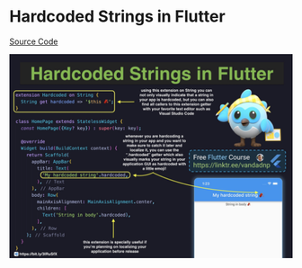 # Hardcoded Strings in Flutter

[Source Code](hardcoded-strings-in-flutter.dart)

![](hardcoded-strings-in-flutter.jpg)
